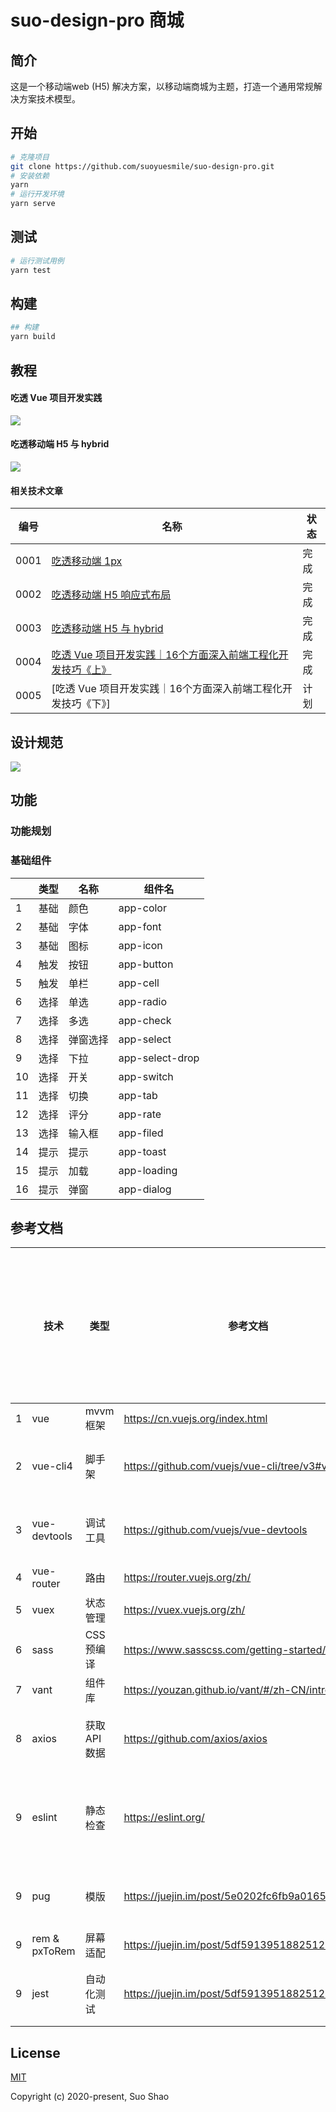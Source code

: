 # suo-design-pro 商城

## 简介
这是一个移动端web (H5) 解决方案，以移动端商城为主题，打造一个通用常规解决方案技术模型。

## 开始
```sh
# 克隆项目
git clone https://github.com/suoyuesmile/suo-design-pro.git
# 安装依赖
yarn
# 运行开发环境
yarn serve
```
## 测试
```sh
# 运行测试用例
yarn test
```

## 构建
```sh
## 构建
yarn build
```
## 教程
#### 吃透 Vue 项目开发实践
![](https://user-gold-cdn.xitu.io/2019/12/30/16f5676f7940d72a?w=1898&h=1206&f=jpeg&s=294508)
#### 吃透移动端 H5 与 hybrid
![](https://user-gold-cdn.xitu.io/2019/12/24/16f368720d3eb421?w=2206&h=1140&f=jpeg&s=247732)
#### 相关技术文章
| 编号 | 名称                                                                                                                 | 状态 |
| ---- | -------------------------------------------------------------------------------------------------------------------- | ---- |
| 0001 | [吃透移动端 1px]([articals/h5/0001.md](https://juejin.im/post/5df3053ce51d45583d425ada))                             | 完成 |
| 0002 | [吃透移动端 H5 响应式布局]([articals/h5/0002.md](https://juejin.im/post/5df59139518825123e7af459))                   | 完成 |
| 0003 | [吃透移动端 H5 与 hybrid](https://juejin.im/post/5dfadb91e51d45584006e486)                                           | 完成 |
| 0004 | [吃透 Vue 项目开发实践｜16个方面深入前端工程化开发技巧《上》](https://juejin.im/user/59a3e1de51882524401237cf/posts) | 完成 |
| 0005 | [吃透 Vue 项目开发实践｜16个方面深入前端工程化开发技巧《下》]                                                        | 计划 |
## 设计规范
![](https://user-gold-cdn.xitu.io/2020/1/6/16f7af4b9fb47e90?w=1274&h=1474&f=jpeg&s=111617)
## 功能
### 功能规划
### 基础组件
|     | 类型 | 名称     | 组件名          |
| --- | ---- | -------- | --------------- |
| 1   | 基础 | 颜色     | app-color       |
| 2   | 基础 | 字体     | app-font        |
| 3   | 基础 | 图标     | app-icon        |
| 4   | 触发 | 按钮     | app-button      |
| 5   | 触发 | 单栏     | app-cell        |
| 6   | 选择 | 单选     | app-radio       |
| 7   | 选择 | 多选     | app-check       |
| 8   | 选择 | 弹窗选择 | app-select      |
| 9   | 选择 | 下拉     | app-select-drop |
| 10  | 选择 | 开关     | app-switch      |
| 11  | 选择 | 切换     | app-tab         |
| 12  | 选择 | 评分     | app-rate        |
| 13  | 选择 | 输入框   | app-filed       |
| 14  | 提示 | 提示     | app-toast       |
| 15  | 提示 | 加载     | app-loading     |
| 16  | 提示 | 弹窗     | app-dialog      |

## 参考文档
|     | 技术          | 类型          | 参考文档                                           | 一周快速上手建议时间 |
| --- | ------------- | ------------- | -------------------------------------------------- | -------------------- |
| 1   | vue           | mvvm 框架     | https://cn.vuejs.org/index.html                    | 3 天                 |
| 2   | vue-cli4      | 脚手架        | https://github.com/vuejs/vue-cli/tree/v3#vue-cli-- | 空闲研究             |
| 3   | vue-devtools  | 调试工具      | https://github.com/vuejs/vue-devtools              | 空闲研究             |
| 4   | vue-router    | 路由          | https://router.vuejs.org/zh/                       | 1 天                 |
| 5   | vuex          | 状态管理      | https://vuex.vuejs.org/zh/                         | 1 天                 |
| 6   | sass          | CSS 预编译    | https://www.sasscss.com/getting-started/           | 1 小时               |
| 7   | vant          | 组件库        | https://youzan.github.io/vant/#/zh-CN/intro        | 半天                 |
| 8   | axios         | 获取 API 数据 | https://github.com/axios/axios                     | 空闲研究             |
| 9   | eslint        | 静态检查      | https://eslint.org/                                | 边开发边理解         |
| 9   | pug           | 模版          | https://juejin.im/post/5e0202fc6fb9a0165721e39a    | 自行研究             |
| 9   | rem & pxToRem | 屏幕适配      | https://juejin.im/post/5df59139518825123e7af459    |                      |
| 9   | jest          | 自动化测试    | https://juejin.im/post/5df59139518825123e7af459    | 自行研究             |


## License

[MIT](http://opensource.org/licenses/MIT)

Copyright (c) 2020-present, Suo Shao
